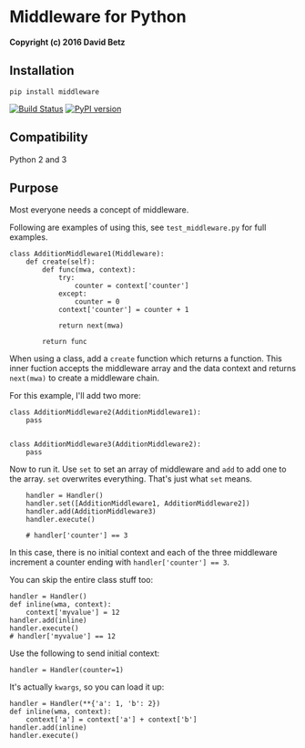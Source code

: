 # Middleware for Python

**Copyright (c) 2016 David Betz**

## Installation

    pip install middleware

[![Build Status](https://travis-ci.org/davidbetz/middleware.svg?branch=master)](https://travis-ci.org/davidbetz/middleware)
[![PyPI version](https://badge.fury.io/py/middleware.svg)](https://badge.fury.io/py/middleware)

## Compatibility

Python 2 and 3

## Purpose

Most everyone needs a concept of middleware.

Following are examples of using this, see ```test_middleware.py``` for full examples.

    class AdditionMiddleware1(Middleware):
        def create(self):
            def func(mwa, context):
                try:
                    counter = context['counter']
                except:
                    counter = 0
                context['counter'] = counter + 1

                return next(mwa)

            return func

When using a class, add a ```create``` function which returns a function. This inner fuction accepts the middleware array and the data context and returns ```next(mwa)``` to create a middleware chain.

For this example, I'll add two more:

    class AdditionMiddleware2(AdditionMiddleware1):
        pass


    class AdditionMiddleware3(AdditionMiddleware2):
        pass

Now to run it. Use ```set``` to set an array of middleware and ```add``` to add one to the array. ```set``` overwrites everything. That's just what ```set``` means.

        handler = Handler()
        handler.set([AdditionMiddleware1, AdditionMiddleware2])
        handler.add(AdditionMiddleware3)
        handler.execute()

        # handler['counter'] == 3

In this case, there is no initial context and each of the three middleware increment a counter ending with ```handler['counter'] == 3```.

You can skip the entire class stuff too:

    handler = Handler()
    def inline(wma, context):
        context['myvalue'] = 12
    handler.add(inline)
    handler.execute()
    # handler['myvalue'] == 12
    
Use the following to send initial context:

    handler = Handler(counter=1)

It's actually ```kwargs```, so you can load it up:

    handler = Handler(**{'a': 1, 'b': 2})
    def inline(wma, context):
        context['a'] = context['a'] + context['b']
    handler.add(inline)
    handler.execute()
